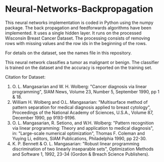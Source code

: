 # Neural-Networks-Backpropagation

This neural networks implementation is coded in Python using the numpy package. 
The back propagation and feedforwards algorithms have been implemented.
It uses a single hidden layer. It runs on the processed Wisconsin Breast Cancer Dataset.
The processing consists of removing rows with missing values and the row ids in the beginning of the rows.

For details on the dataset, see the names file in this repository.

This neural network classifies a tumor as malignant or benign. 
The classifier is trained on the dataset and the accuracy is reported on the training set.

Citation for Dataset:
1. O. L. Mangasarian and W. H. Wolberg: "Cancer diagnosis via linear programming", SIAM News, Volume 23, Number 5, September 1990, pp 1 & 18. 
2. William H. Wolberg and O.L. Mangasarian: "Multisurface method of pattern separation for medical diagnosis applied to breast cytology", Proceedings of the National Academy of Sciences, U.S.A., Volume 87, December 1990, pp 9193-9196. 
3. O. L. Mangasarian, R. Setiono, and W.H. Wolberg: "Pattern recognition via linear programming: Theory and application to medical diagnosis", in: "Large-scale numerical optimization", Thomas F. Coleman and Yuying Li, editors, SIAM Publications, Philadelphia 1990, pp 22-30. 
4. K. P. Bennett & O. L. Mangasarian: "Robust linear programming discrimination of two linearly inseparable sets", Optimization Methods and Software 1, 1992, 23-34 (Gordon & Breach Science Publishers).
